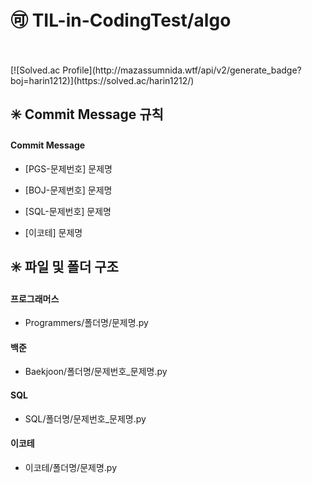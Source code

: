 # 🉑 TIL-in-CodingTest/algo

<br>
<br>
[![Solved.ac Profile](http://mazassumnida.wtf/api/v2/generate_badge?boj=harin1212)](https://solved.ac/harin1212/)

## ✳️ Commit Message 규칙

#### Commit Message

- [PGS-문제번호] 문제명

- [BOJ-문제번호] 문제명

- [SQL-문제번호] 문제명
  
- [이코테] 문제명

## ✳️ 파일 및 폴더 구조

#### 프로그래머스

- Programmers/폴더명/문제명.py

#### 백준

- Baekjoon/폴더명/문제번호_문제명.py

#### SQL

- SQL/폴더명/문제번호_문제명.py

#### 이코테

- 이코테/폴더명/문제명.py                   


